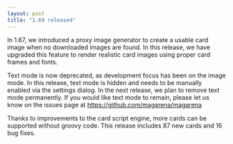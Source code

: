 ```yaml
---
layout: post
title: "1.69 released"
---
```


In 1.67, we introduced a proxy image generator to create a usable card image
when no downloaded images are found. In this release, we have upgraded this
feature to render realistic card images using proper card frames and fonts.

Text mode is now deprecated, as development focus has been on the image mode.
In this release, text mode is hidden and needs to be manually enabled via the
settings dialog. In the next release, we plan to remove text mode permanently.
If you would like text mode to remain, please let us know on the issues page at
https://github.com/magarena/magarena

Thanks to improvements to the card script engine, more cards can be supported
without groovy code. This release includes 87 new cards and 16 bug fixes.
